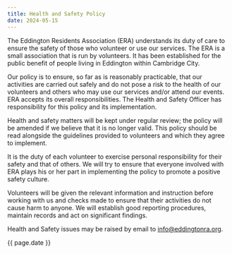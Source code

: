 ```yaml
---
title: Health and Safety Policy
date: 2024-05-15
---
```


The Eddington Residents Association (ERA) understands its duty of care to ensure the safety of those
who volunteer or use our services. The ERA is a small association that is run by volunteers. It has been established for the public benefit of people living in Eddington within Cambridge City.

Our policy is to ensure, so far as is reasonably practicable, that our activities are carried out safely and do not pose a risk to the health of our volunteers and others who may use our services and/or attend our events. ERA accepts its overall responsibilities. The Health and Safety Officer has responsibility for this policy and its implementation.

Health and safety matters will be kept under regular review; the policy will be amended if we believe that it is no longer valid. This policy should be read alongside the guidelines provided to volunteers and which they agree to implement.

It is the duty of each volunteer to exercise personal responsibility for their safety and that of others. We will try to ensure that everyone involved with ERA plays his or her part in implementing the policy to promote a positive safety culture.

Volunteers will be given the relevant information and instruction before working with us and checks
made to ensure that their activities do not cause harm to anyone. We will establish good reporting
procedures, maintain records and act on significant findings.

Health and Safety issues may be raised by email to info@eddingtonra.org.

{{ page.date }}
